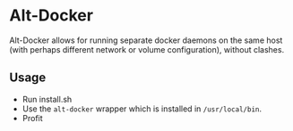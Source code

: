 # Alt-Docker
Alt-Docker allows for running separate docker daemons on the same host (with perhaps different network or volume configuration), without clashes.

## Usage
* Run install.sh
* Use the `alt-docker` wrapper which is installed in `/usr/local/bin`.
* Profit
